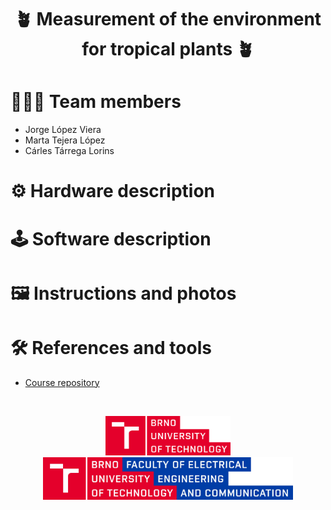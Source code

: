 <h1 align="center">
    🪴 Measurement of the environment for tropical plants 🪴
</h1>

# 🧑‍🧑‍🧒 Team members

- Jorge López Viera
- Marta Tejera López
- Cárles Tárrega Lorins

# ⚙️ Hardware description

# 🕹️ Software description

# 🖼️ Instructions and photos

# 🛠️ References and tools

- [Course repository](https://github.com/tomas-fryza/esp-micropython)

&nbsp;

<div align="center">
    <a href="https://www.vut.cz/en/">
        <img src="assets/but.png" width=200>
    </a>
    <a href="https://www.fekt.vut.cz/en/home">
        <img src="assets/feec.png" width=400>
    </a>
</div>
